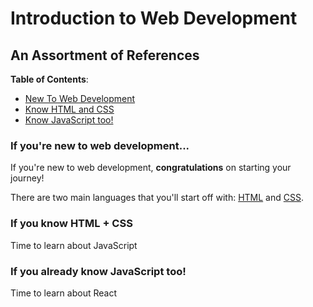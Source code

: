 # Introduction to Web Development
## An Assortment of References

**Table of Contents**:
* [New To Web Development]()
* [Know HTML and CSS]()
* [Know JavaScript too!]()

### If you're new to web development...
If you're new to web development, **congratulations** on starting your journey!

There are two main languages that you'll start off with: [HTML](https://www.w3schools.com/html/html_intro.asp) and [CSS](https://www.w3schools.com/css/css_intro.asp).

### If you know HTML + CSS
Time to learn about JavaScript

### If you already know JavaScript too!
Time to learn about React